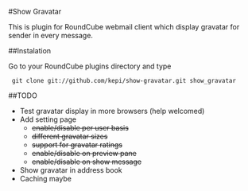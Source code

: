 #Show Gravatar

This is plugin for RoundCube webmail client which
display gravatar for sender in every message.

##Instalation

Go to your RoundCube plugins directory and type

     git clone git://github.com/kepi/show-gravatar.git show_gravatar

##TODO

- Test gravatar display in more browsers (help welcomed)
- Add setting page
  - <del>enable/disable per user basis</del>
  - <del>different gravatar sizes</del>
  - <del>support for gravatar ratings</del>
  - <del>enable/disable on preview pane</del>
  - <del>enable/disable on show message</del>
- Show gravatar in address book
- Caching maybe

